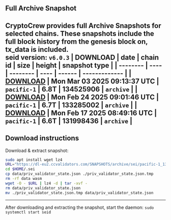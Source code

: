 ## Full Archive Snapshot
CryptoCrew provides full Archive Snapshots for selected chains. These snapshots include the full block history from the genesis block on, tx_data is included.  
seid version: `v6.0.3`
| DOWNLOAD | date | chain id | size | height | snapshot type |
| -------- | ---- | -------- | ---- | ------ | ------------- |
| **[DOWNLOAD](https://dl-eu2.ccvalidators.com/SNAPSHOTS/archive/sei/pacific-1_134525906.tar.lz4)** | Mon Mar 03 2025 09:13:37 UTC | `pacific-1` | 6.8T | 134525906 | `archive` |
| **[DOWNLOAD](https://dl-eu2.ccvalidators.com/SNAPSHOTS/archive/sei/pacific-1_133285002.tar.lz4)** | Mon Feb 24 2025 09:01:46 UTC | `pacific-1` | 6.7T | 133285002 | `archive` |
| **[DOWNLOAD](https://dl-eu2.ccvalidators.com/SNAPSHOTS/archive/sei/pacific-1_131998436.tar.lz4)** | Mon Feb 17 2025 08:49:16 UTC | `pacific-1` | 6.6T | 131998436 | `archive` |
---

## Download instructions
Download & extract snapshot:
```sh
sudo apt install wget lz4
URL="https://dl-eu2.ccvalidators.com/SNAPSHOTS/archive/sei/pacific-1_134525906.tar.lz4"
cd $HOME/.sei
cp data/priv_validator_state.json ./priv_validator_state.json.tmp
rm -rf data wasm
wget -O - $URL | lz4 -d | tar -xvf -
rm data/priv_validator_state.json
mv ./priv_validator_state.json.tmp data/priv_validator_state.json
```

---

After downloading and extracting the snapshot, start the daemon: `sudo systemctl start seid`

